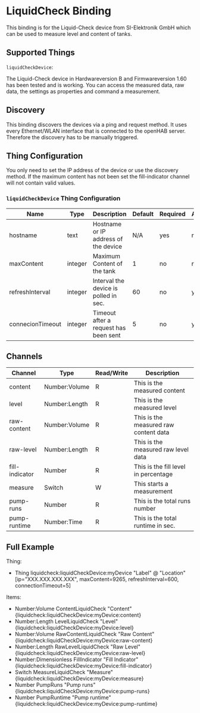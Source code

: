 # LiquidCheck Binding

This binding is for the Liquid-Check device from SI-Elektronik GmbH which can be used to measure level and content of tanks.

## Supported Things

`liquidCheckDevice`:

The Liquid-Check device in Hardwareversion B and Firmwareversion 1.60 has been tested and is working.
You can access the measured data, raw data, the settings as properties and command a measurement.

## Discovery

This binding discovers the devices via a ping and request method.
It uses every Ethernet/WLAN interface that is connected to the openHAB server.
Therefore the discovery has to be manually triggered.

## Thing Configuration

You only need to set the IP address of the device or use the discovery method.
If the maximum content has not been set the fill-indicator channel will not contain valid values.

### `liquidCheckDevice` Thing Configuration

| Name            | Type    | Description                           | Default | Required | Advanced |
|-----------------|---------|---------------------------------------|---------|----------|----------|
| hostname        | text    | Hostname or IP address of the device  | N/A     | yes      | no       |
| maxContent      | integer | Maximum Content of the tank           | 1       | no       | no       |
| refreshInterval | integer | Interval the device is polled in sec. | 60      | no       | yes      |
| connecionTimeout| integer | Timeout after a request has been sent | 5       | no       | yes      |

## Channels

| Channel        | Type          | Read/Write | Description                           |
|----------------|---------------|------------|---------------------------------------|
| content        | Number:Volume | R          | This is the measured content          |
| level          | Number:Length | R          | This is the measured level            |
| raw-content    | Number:Volume | R          | This is the measured raw content data |
| raw-level      | Number:Length | R          | This is the measured raw level data   |
| fill-indicator | Number        | R          | This is the fill level in percentage  |
| measure        | Switch        | W          | This starts a measurement             |
| pump-runs      | Number        | R          | This is the total runs number         |
| pump-runtime   | Number:Time   | R          | This is the total runtime in sec.     |

## Full Example

Thing:

- Thing liquidcheck:liquidCheckDevice:myDevice "Label" @ "Location" [ip="XXX.XXX.XXX.XXX", maxContent=9265, refreshInterval=600, connectionTimeout=5]

Items:

- Number:Volume ContentLiquidCheck "Content" {liquidcheck:liquidCheckDevice:myDevice:content}
- Number:Length LevelLiquidCheck "Level" {liquidcheck:liquidCheckDevice:myDevice:level}
- Number:Volume RawContentLiquidCheck "Raw Content" {liquidcheck:liquidCheckDevice:myDevice:raw-content}
- Number:Length RawLevelLiquidCheck "Raw Level" {liquidcheck:liquidCheckDevice:myDevice:raw-level}
- Number:Dimensionless FillIndicator "Fill Indicator" {liquidcheck:liquidCheckDevice:myDevice:fill-indicator}
- Switch MeasureLiquidCheck "Measure" {liquidcheck:liquidCheckDevice:myDevice:measure}
- Number PumpRuns "Pump runs" {liquidcheck:liquidCheckDevice:myDevice:pump-runs}
- Number PumpRuntime "Pump runtime" {liquidcheck:liquidCheckDevice:myDevice:pump-runtime}
